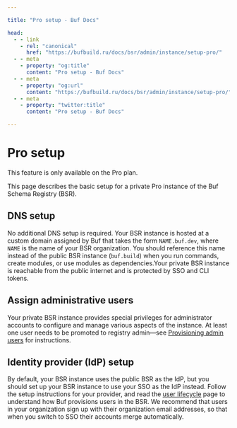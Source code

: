 ```yaml
---

title: "Pro setup - Buf Docs"

head:
  - - link
    - rel: "canonical"
      href: "https://bufbuild.ru/docs/bsr/admin/instance/setup-pro/"
  - - meta
    - property: "og:title"
      content: "Pro setup - Buf Docs"
  - - meta
    - property: "og:url"
      content: "https://bufbuild.ru/docs/bsr/admin/instance/setup-pro/"
  - - meta
    - property: "twitter:title"
      content: "Pro setup - Buf Docs"

---
```


# Pro setup

This feature is only available on the Pro plan.

This page describes the basic setup for a private Pro instance of the Buf Schema Registry (BSR).

## DNS setup

No additional DNS setup is required. Your BSR instance is hosted at a custom domain assigned by Buf that takes the form `NAME.buf.dev`, where `NAME` is the name of your BSR organization. You should reference this name instead of the public BSR instance (`buf.build`) when you run commands, create modules, or use modules as dependencies.Your private BSR instance is reachable from the public internet and is protected by SSO and CLI tokens.

## Assign administrative users

Your private BSR instance provides special privileges for administrator accounts to configure and manage various aspects of the instance. At least one user needs to be promoted to registry admin—see [Provisioning admin users](../user-lifecycle/#admin-users) for instructions.

## Identity provider (IdP) setup

By default, your BSR instance uses the public BSR as the IdP, but you should set up your BSR instance to use your SSO as the IdP instead. Follow the setup instructions for your provider, and read the [user lifecycle](../user-lifecycle/) page to understand how Buf provisions users in the BSR. We recommend that users in your organization sign up with their organization email addresses, so that when you switch to SSO their accounts merge automatically.
